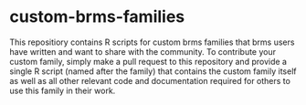 # custom-brms-families

This repositiory contains R scripts for custom brms families that 
brms users have written and want to share with the community. 
To contribute your custom family, simply make a pull request to this repository
and provide a single R script (named after the family) that contains the custom 
family itself as well as all other relevant code and documentation required for others
to use this family in their work.
